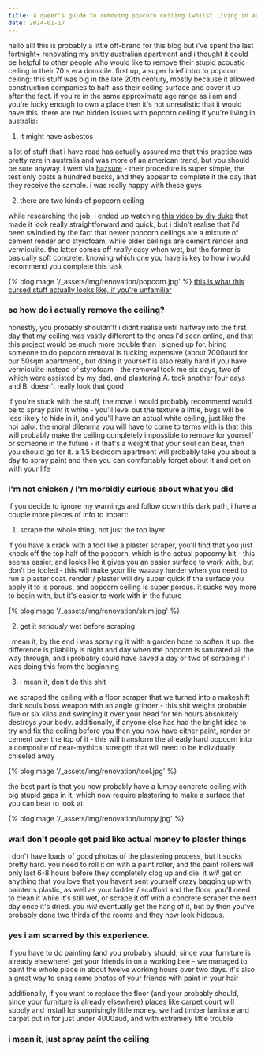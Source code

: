 ```yaml
---
title: a queer's guide to removing popcorn ceiling (whilst living in australia)
date: 2024-01-17
---
```


<div class="half-width">

hello all! this is probably a little off-brand for this blog but i've spent the last fortnight+ renovating my shitty australian apartment and i thought it could be helpful to other people who would like to remove their stupid acoustic ceiling in their 70's era domicile. first up, a super brief intro to popcorn ceiling: this stuff was big in the late 20th century, mostly because it allowed construction companies to half-ass their ceiling surface and cover it up after the fact. if you're in the same approximate age range as i am and you're lucky enough to own a place then it's not unrealistic that it would have this. there are two hidden issues with popcorn ceiling if you're living in australia:

1. it might have asbestos

a lot of stuff that i have read has actually assured me that this practice was pretty rare in australia and was more of an american trend, but you should be sure anyway. i went via [hazsure](https://www.hazsure.com.au/asbestos-identification) - their procedure is super simple, the test only costs a hundred bucks, and they appear to complete it the day that they receive the sample. i was really happy with these guys

2. there are two kinds of popcorn ceiling

while researching the job, i ended up watching [this video by diy duke](https://www.youtube.com/watch?v=LLb4mTC1_dI) that made it look really straightforward and quick, but i didn't realise that i'd been swindled by the fact that newer popcorn ceilings are a mixture of cement render and styrofoam, while older ceilings are cement render and vermiculite. the latter comes off _really_ easy when wet, but the former is basically soft concrete. knowing which one you have is key to how i would recommend you complete this task

{% blogImage '/_assets/img/renovation/popcorn.jpg' %}
[this is what this cursed stuff actually looks like, if you're unfamiliar](https://en.wikipedia.org/wiki/Popcorn_ceiling)


### so how do i actually remove the ceiling?

honestly, you probably shouldn't! i didnt realise until halfway into the first day that my ceiling was vastly different to the ones i'd seen online, and that this project would be much more trouble than i signed up for. hiring someone to do popcorn removal is fucking expensive (about 7000aud for our 50sqm apartment), but doing it yourself is also really hard if you have vermiculite instead of styrofoam - the removal took me six days, two of which were assisted by my dad, and plastering A. took another four days and B. doesn't really look that good

if you're stuck with the stuff, the move i would probably recommend would be to spray paint it white - you'll level out the texture a little, bugs will be less likely to hide in it, and you'll have an actual white ceiling, just like the hoi paloi. the moral dilemma you will have to come to terms with is that this will probably make the ceiling completely impossible to remove for yourself or someone in the future - if that's a weight that your soul can bear, then you should go for it. a 1.5 bedroom apartment will probably take you about a day to spray paint and then you can comfortably forget about it and get on with your life

### i'm not chicken / i'm morbidly curious about what you did

if you decide to ignore my warnings and follow down this dark path, i have a couple more pieces of info to impart:

1. scrape the whole thing, not just the top layer

if you have a crack with a tool like a plaster scraper, you'll find that you just knock off the top half of the popcorn, which is the actual popcorny bit - this seems easier, and looks like it gives you an easier surface to work with, but don't be fooled - this will make your life waaaay harder when you need to run a plaster coat. render / plaster will dry super quick if the surface you apply it to is porous, and popcorn ceiling is super porous. it sucks way more to begin with, but it's easier to work with in the future

{% blogImage '/_assets/img/renovation/skim.jpg' %}

2. get it _seriously_ wet before scraping

i mean it, by the end i was spraying it with a garden hose to soften it up. the difference is pliability is night and day when the popcorn is saturated all the way through, and i probably could have saved a day or two of scraping if i was doing this from the beginning

3. i mean it, don't do this shit

we scraped the ceiling with a floor scraper that we turned into a makeshift dark souls boss weapon with an angle grinder - this shit weighs probable five or six kilos and swinging it over your head for ten hours absolutely destroys your body. additionally, if anyone else has had the bright idea to try and fix the ceiling before you then you now have either paint, render or cement over the top of it - this will transform the already hard popcorn into a composite of near-mythical strength that will need to be individually chiseled away

{% blogImage '/_assets/img/renovation/tool.jpg' %}

the best part is that you now probably have a lumpy concrete ceiling with big stupid gaps in it, which now require plastering to make a surface that you can bear to look at

{% blogImage '/_assets/img/renovation/lumpy.jpg' %}

### wait don't people get paid like actual money to plaster things

i don't have loads of good photos of the plastering process, but it sucks pretty hard. you need to roll it on with a paint roller, and the paint rollers will only last 6-8 hours before they completely clog up and die. it _will_ get on anything that you love that you havent sent yourself crazy bagging up with painter's plastic, as well as your ladder / scaffold and the floor. you'll need to clean it while it's still wet, or scrape it off with a concrete scraper the next day once it's dried. you _will_ eventually get the hang of it, but by then you've probably done two thirds of the rooms and they now look hideous.

### yes i am scarred by this experience.

if you have to do painting (and you probably should, since your furniture is already elsewhere) get your friends in on a working bee - we managed to paint the whole place in about twelve working hours over two days. it's also a great way to snag some photos of your friends with paint in your hair

additionally, if you want to replace the floor (and your probably should, since your furniture is already elsewhere) places like carpet court will supply and install for surprisingly little money. we had timber laminate and carpet put in for just under 4000aud, and with extremely little trouble

### i mean it, just spray paint the ceiling

</div>